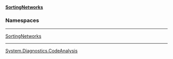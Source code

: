 #### [SortingNetworks](index.md 'index')
### Namespaces

***
[SortingNetworks](SortingNetworks.md 'SortingNetworks')


***
[System.Diagnostics.CodeAnalysis](System_Diagnostics_CodeAnalysis.md 'System.Diagnostics.CodeAnalysis')

